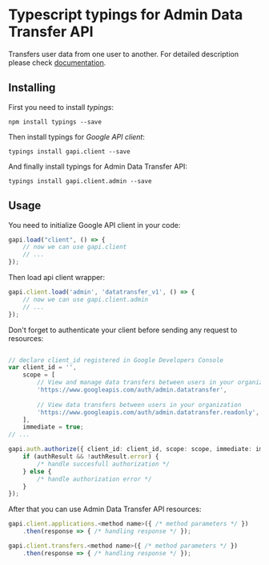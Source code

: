 # Typescript typings for Admin Data Transfer API
Transfers user data from one user to another.
For detailed description please check [documentation](https://developers.google.com/admin-sdk/data-transfer/).

## Installing

First you need to install *typings*:
```
npm install typings --save 
```

Then install typings for *Google API client*:
```
typings install gapi.client --save 
```

And finally install typings for Admin Data Transfer API:
```
typings install gapi.client.admin --save 
```

## Usage

You need to initialize Google API client in your code:
```typescript
gapi.load("client", () => { 
    // now we can use gapi.client
    // ... 
});
```

Then load api client wrapper:
```typescript
gapi.client.load('admin', 'datatransfer_v1', () => {
    // now we can use gapi.client.admin
    // ... 
});
```

Don't forget to authenticate your client before sending any request to resources:
```typescript

// declare client_id registered in Google Developers Console
var client_id = '',
    scope = [     
        // View and manage data transfers between users in your organization
        'https://www.googleapis.com/auth/admin.datatransfer',
    
        // View data transfers between users in your organization
        'https://www.googleapis.com/auth/admin.datatransfer.readonly',
    ],
    immediate = true;
// ...

gapi.auth.authorize({ client_id: client_id, scope: scope, immediate: immediate }, authResult => {
    if (authResult && !authResult.error) {
        /* handle succesfull authorization */
    } else {
        /* handle authorization error */
    }
});            
```

After that you can use Admin Data Transfer API resources:

```typescript
gapi.client.applications.<method name>({ /* method parameters */ })
    .then(response => { /* handling response */ });

gapi.client.transfers.<method name>({ /* method parameters */ })
    .then(response => { /* handling response */ });
```